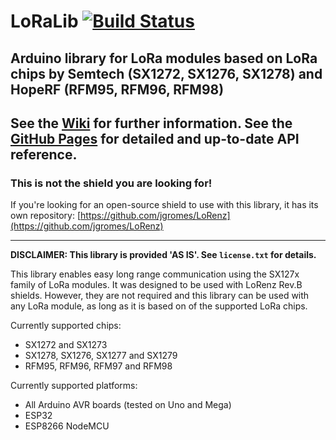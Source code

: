 # LoRaLib [![Build Status](https://travis-ci.org/jgromes/LoRaLib.svg?branch=master)](https://travis-ci.org/jgromes/LoRaLib)

## Arduino library for LoRa modules based on LoRa chips by Semtech (SX1272, SX1276, SX1278) and HopeRF (RFM95, RFM96, RFM98)

## See the [Wiki](https://github.com/jgromes/LoRaLib/wiki) for further information. See the [GitHub Pages](https://jgromes.github.io/LoRaLib) for detailed and up-to-date API reference.

### This is not the shield you are looking for!
If you're looking for an open-source shield to use with this library, it has its own repository: [https://github.com/jgromes/LoRenz](https://github.com/jgromes/LoRenz)

---

**DISCLAIMER: This library is provided 'AS IS'. See `license.txt` for details.**

This library enables easy long range communication using the SX127x family of LoRa modules. It was designed to be used with LoRenz Rev.B shields. However, they are not required and this library can be used with any LoRa module, as long as it is based on of the supported LoRa chips.

Currently supported chips:
* SX1272 and SX1273
* SX1278, SX1276, SX1277 and SX1279
* RFM95, RFM96, RFM97 and RFM98

Currently supported platforms:
* All Arduino AVR boards (tested on Uno and Mega)
* ESP32
* ESP8266 NodeMCU
